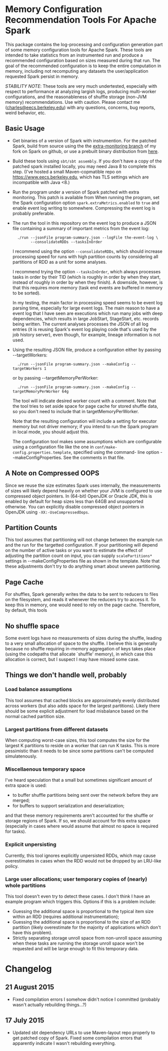 # Memory Configuration Recommendation Tools For Apache Spark

This package contains the log-processing and configuration generation part of some memory
configuration tools for Apache Spark. These tools are intended to take statistics from an
instrumented run and produce a recommended configuration based on sizes measured during
that run. The goal of the recommended configuration is to keep the entire computation
in memory, including not recomputing any datasets the user/application requested Spark
persist in memory.

*STABILITY NOTE*: These tools are very much undertested, especially with respect to
performance at analyzing largish logs, producing multi-worker configurations,
and the reasonableness of shuffle storage (non-JVM memory) recommendations.
Use with caution. Please contact me (charles@eecs.berkeley.edu) with any
questions, concerns, bug reports, weird behavior, etc.

## Basic Usage
- Get binaries of a version of Spark with instrumention. For the patched Spark, build from
  source using the the
  [extra-monitoring branch](https://github.com/woggle/spark/tree/extra-monitoring)
  of my fork on Spark on github, or use a prebuilt binary distribution from
  [here](https://www.eecs.berkeley.edu/~charles/spark-1.4.0-memanalysis-SNAPSHOT-0521-hadoop2.2.tar.gz).

- Build these tools using `sbt/sbt assembly`. If you don't have a copy of the
  patched spark installed locally, you may need Java 8 to complete this step.
  (I've hosted a small Maven-copmatible repo on https://www.eecs.berkeley.edu, 
  which has TLS settings which are incompatible with Java <8.)

- Run the program under a version of Spark patched with extra monitoring. This
  patch is available from   When running the program, set the Spark configuration option `spark.extraMetrics.enabled` to `true`
  and enable event log writing to somewhere. Compressing the event log is probably preferable.

- The run the tool in this repository on the event log to produce a JSON file containing a summary
  of important metrics from the event log:

        ./run --jsonFile program-summary.json --logFile the-event-log \
              --consolidateRDDs --tasksInOrder

  I recommend using the option `--consolidateRDDs`, which should increase processing speed for
  runs with high partition counts by considering all partitions of RDD as a unit for some analyses.

  I recommend trying the option `--tasksInOrder`, which always processes tasks in order by their
  TID (which is roughly in order by when they start, instead of roughly in order by when they
  finish). A downside, however, is that this requires more memory (task end events are buffered in
  memory to be sorted).

  In my testing, the main factor in processing speed seems to be event log parsing time, especially
  for large event logs. The main reason to have a event log that I have seen are executions which
  run many jobs with deep dependencies, which results in large JobStart, StageStart, etc. records
  being written. The current analyses processes the JSON of all log entries (it is reusing
  Spark's event log playing code that's used by the job history server), even though, for example,
  lineage information is not used.


- Using the resulting JSON file, produce a configuration either by passing --targetWorkers:

        ./run --jsonFile program-summary.json --makeConfig --targetWorkers 1

  or by passing --targetMemoryPerWorker:

        ./run --jsonFile program-summary.json --makeConfig --targetMemoryPerWorker 64g

  The tool will indicate desired worker count with a comment. Note that the tool tries to set aside
  space for page cache for stored shuffle data, so you don't need to include that in
  targetMemoryPerWorker.

  Note that the resulting configuration will include a setting for executor memory but not driver memory;
  if you intend to run the Spark program in local mode, you should adjust this.

  The configuration tool makes some assumptions which are configurable using a configuration
  file like the one in `conf/make-config.properties.template`, specified using the command-
  line option --makeConfigProperties. See the comments in that file.

## A Note on Compressed OOPS

Since we reuse the size estimates Spark uses internally,
the measurements of sizes will likely depend heavily on whether your JVM is configured to use
compressed object pointers. In (64-bit) OpenJDK or Oracle JDK, this is enabled by default for heap sizes
less than 64GB and unsupported otherwise. You can explicitly disable compressed object pointers
in OpenJDK using `-XX:-UseCompressedOops`.

## Partition Counts

This tool assumes that partitioning will not change between the example run and the run
for the targetted configuration. If your partitioning will depend on the number of active
tasks or you want to estimate the effect of adjusting the partition count on input, you can
supply `scalePartitions*` settings in --makeConfigProperties file as shown in the template.
Note that these adjustments don't try to do anything smart about uneven partitioning.

## Page Cache

For shuffles, Spark generally writes the data to be sent to reducers to files on the filesystem,
and reads it whenever the reducers try to access it. To keep this in memory, one would need to rely
on the page cache. Therefore, by default, this tools

## No shuffle space

Some event logs have no measurements of sizes during the shuffle, leading to a very small allocation
of space to the shuffle. I believe this is generally because no shuffle requiring in-memory
aggregation of keys takes place (using the codepaths that allocate `shuffle' memory),
in which case this allocation is correct, but I suspect I may have missed some case.

## Things we don't handle well, probably

### Load balance assumptions

This tool assumes that cached blocks are approximately evenly distributed across workers (but
also adds space for the largest partitions). Likely there should be some explicit adjustment for
load misbalance based on the normal cached partition size.

### Largest partitions from different datasets

When computing worst-case sizes, this tool computes the size for the largest K partitions to
reside on a worker that can run K tasks. This is more pessimistic than it needs to be since
some partitions can't be computed simulatenously.

### Miscellaenous temporary space

I've heard speculation that a small but sometimes significant amount of extra space
is used:

* to buffer shuffle partitions being sent over the network before they are merged;
* for buffers to support serialization and deserialization;

and that these memory requirements aren't accounted for the shuffle or storage regions of Spark.
If so, we should account for this extra space (especially in cases where would
assume that almost no space is required for tasks).

### Explicit unpersisting

Currently, this tool ignores explicitly unpersisted RDDs, which may cause overestimates
in cases when the RDD would not be dropped by an LRU-like policy.

### Large user allocations; user temporary copies of (nearly) whole partitions

This tool doesn't even try to detect these cases. I don't think I have an example
program which triggers this. Options if this is a problem include:

* Guessing the additional space is proportional to the typical item size within
an RDD (requires additional instrumentation);
* Guessing the additional space is proportional to the size of an RDD partition
(likely overestimate for the majority of applications which don't have this
problem).
* Strictly separating storage unroll space from non-unroll space assuming when
these tasks are running the storage unroll space won't be requested and will
be large enough to fit this temporary data.

# Changelog

## 21 August 2015

* Fixed compilation errors I somehow didn't notice I committed (probably wasn't actually
rebuilding things...?)

## 17 July 2015

* Updated sbt dependency URLs to use Maven-layout repo properly to get patched copy of Spark.
Fixed some compilation errors that apparently indicate I wasn't rebuilding everything.
